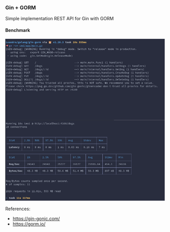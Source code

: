 ### Gin + GORM

Simple implementation REST API for Gin with GORM

#### Benchmark
![bench](https://github.com/LeandroRezendeCoutinho/gin-gorm/blob/main/img/gin_gorm_bench.png)

References:
- https://gin-gonic.com/
- https://gorm.io/
